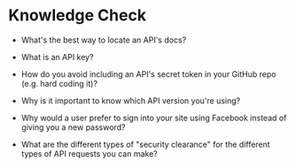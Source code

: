 # Knowledge Check
- What's the best way to locate an API's docs?

- What is an API key?

- How do you avoid including an API's secret token in your GitHub repo (e.g. hard coding it)?

- Why is it important to know which API version you're using?

- Why would a user prefer to sign into your site using Facebook instead of giving you a new password?

- What are the different types of "security clearance" for the different types of API requests you can make?